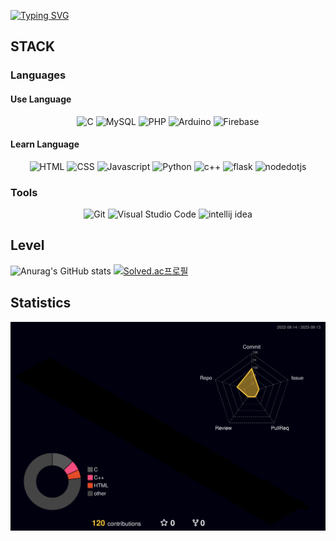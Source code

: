 [![Typing SVG](https://readme-typing-svg.herokuapp.com?font=Roboto+Slab&size=75&pause=1000&color=9F3DE4E4&center=true&width=1000&height=150&lines=Dongwook_Kim;%EB%81%8A%EC%9E%84%EC%97%86%EC%9D%B4+%EC%84%B1%EC%9E%A5%ED%95%98%EB%8A%94+%EA%B0%9C%EB%B0%9C%EC%9E%90)](https://git.io/typing-svg)

## STACK
### Languages
#### Use Language
<div align=center>	
	
  ![C](https://img.shields.io/badge/C-A8B9CC.svg?&style=for-the-badge&logo=C&logoColor=white)
  ![MySQL](https://img.shields.io/badge/Mysql-4479A1.svg?&style=for-the-badge&logo=MySQL&logoColor=white)
  ![PHP](https://img.shields.io/badge/PHP-777BB4.svg?&style=for-the-badge&logo=PHP&logoColor=white)
  ![Arduino](https://img.shields.io/badge/Arduino-00878F.svg?&style=for-the-badge&logo=Arduino&logoColor=white)
  ![Firebase](https://img.shields.io/badge/Firebase-FFCA28.svg?&style=for-the-badge&logo=Firebase&logoColor=white)
  <br>
</div>

#### Learn Language
<div align=center>



 ![HTML](https://img.shields.io/badge/HTML-E34F26.svg?&style=for-the-badge&logo=HTML5&logoColor=white)
  ![CSS](https://img.shields.io/badge/CSS-1572B6.svg?&style=for-the-badge&logo=CSS3&logoColor=white)
  ![Javascript](https://img.shields.io/badge/Javascript-F7DF1E.svg?&style=for-the-badge&logo=javascript&logoColor=white)
   ![Python](https://img.shields.io/badge/Python-3776AB.svg?&style=for-the-badge&logo=Python&logoColor=white)
   ![c++](https://img.shields.io/badge/c++-00599C.svg?&style=for-the-badge&logo=cplusplus&logoColor=white)
   ![flask](https://img.shields.io/badge/flask-000000.svg?&style=for-the-badge&logo=flask&logoColor=white)
   ![nodedotjs](https://img.shields.io/badge/node.js-339933.svg?&style=for-the-badge&logo=nodedotjs&logoColor=white)
</div>

### Tools
<div align=center>
  
  ![Git](https://img.shields.io/badge/Git-F05032.svg?&style=for-the-badge&logo=Git&logoColor=white)
  ![Visual Studio Code](https://img.shields.io/badge/Visual%20Studio%20Code-007ACC.svg?&style=for-the-badge&logo=Visual%20Studio%20Code&logoColor=white)
  ![intellij idea](https://img.shields.io/badge/intellij%20idea-000000.svg?&style=for-the-badge&logo=intellij%20idea&logoColor=white)
	<br>
</div>


## Level
![Anurag's GitHub stats](https://github-readme-stats-git-masterrstaa-rickstaa.vercel.app/api?username=dongwookkim3&show_icons=true&theme=cobalt)
[![Solved.ac프로필](http://mazassumnida.wtf/api/v2/generate_badge?boj=dongwook7)](https://solved.ac/profiles/dongwook7)

## Statistics
![](./profile-3d-contrib/profile-night-rainbow.svg)
